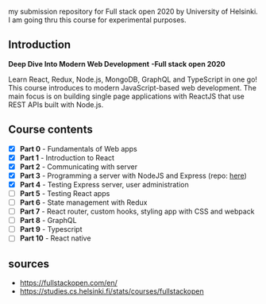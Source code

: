 my submission repository for Full stack open 2020 by University of Helsinki. I am going thru this course for experimental purposes.

## Introduction

**Deep Dive Into Modern Web Development**
**-Full stack open 2020**

Learn React, Redux, Node.js, MongoDB, GraphQL and TypeScript in one go! This course introduces to modern JavaScript-based web development. The main focus is on building single page applications with ReactJS that use REST APIs built with Node.js.

## Course contents

 - [x] **Part 0** - Fundamentals of Web apps
 - [x] **Part 1** - Introduction to React
 - [x] **Part 2** - Communicating with server
 - [x] **Part 3** - Programming a server with NodeJS and Express (repo: [here](https://github.com/jgengo/uoh_fullstackopen_2020_part3))
 - [x] **Part 4** - Testing Express server, user administration
 - [ ] **Part 5** - Testing React apps
 - [ ] **Part 6** - State management with Redux
 - [ ] **Part 7** - React router, custom hooks, styling app with CSS and webpack
 - [ ] **Part 8** - GraphQL
 - [ ] **Part 9** - Typescript
 - [ ] **Part 10** - React native

## sources
 - https://fullstackopen.com/en/
 - https://studies.cs.helsinki.fi/stats/courses/fullstackopen
